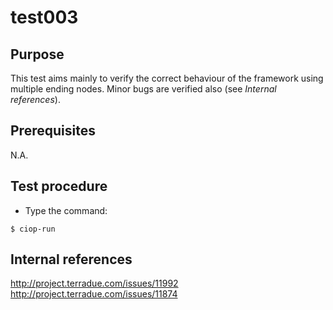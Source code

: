 # test003

## Purpose

This test aims mainly to verify the correct behaviour of the framework using multiple ending nodes. Minor bugs are verified also (see *Internal references*).

## Prerequisites

N.A.

## Test procedure

* Type the command:

```
$ ciop-run
```

## Internal references

http://project.terradue.com/issues/11992
http://project.terradue.com/issues/11874

